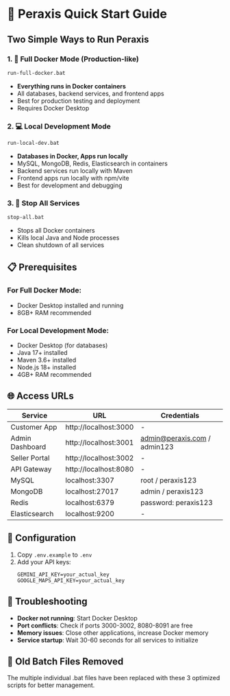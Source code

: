 # 🚀 Peraxis Quick Start Guide

## Two Simple Ways to Run Peraxis

### 1. 🐳 Full Docker Mode (Production-like)
```bash
run-full-docker.bat
```
- **Everything runs in Docker containers**
- All databases, backend services, and frontend apps
- Best for production testing and deployment
- Requires Docker Desktop

### 2. 💻 Local Development Mode  
```bash
run-local-dev.bat
```
- **Databases in Docker, Apps run locally**
- MySQL, MongoDB, Redis, Elasticsearch in containers
- Backend services run locally with Maven
- Frontend apps run locally with npm/vite
- Best for development and debugging

### 3. 🛑 Stop All Services
```bash
stop-all.bat
```
- Stops all Docker containers
- Kills local Java and Node processes
- Clean shutdown of all services

## 📋 Prerequisites

### For Full Docker Mode:
- Docker Desktop installed and running
- 8GB+ RAM recommended

### For Local Development Mode:
- Docker Desktop (for databases)
- Java 17+ installed
- Maven 3.6+ installed  
- Node.js 18+ installed
- 4GB+ RAM recommended

## 🌐 Access URLs

| Service | URL | Credentials |
|---------|-----|-------------|
| Customer App | http://localhost:3000 | - |
| Admin Dashboard | http://localhost:3001 | admin@peraxis.com / admin123 |
| Seller Portal | http://localhost:3002 | - |
| API Gateway | http://localhost:8080 | - |
| MySQL | localhost:3307 | root / peraxis123 |
| MongoDB | localhost:27017 | admin / peraxis123 |
| Redis | localhost:6379 | password: peraxis123 |
| Elasticsearch | localhost:9200 | - |

## 🔧 Configuration

1. Copy `.env.example` to `.env`
2. Add your API keys:
   ```
   GEMINI_API_KEY=your_actual_key
   GOOGLE_MAPS_API_KEY=your_actual_key
   ```

## 🐛 Troubleshooting

- **Docker not running**: Start Docker Desktop
- **Port conflicts**: Check if ports 3000-3002, 8080-8091 are free
- **Memory issues**: Close other applications, increase Docker memory
- **Service startup**: Wait 30-60 seconds for all services to initialize

## 📁 Old Batch Files Removed

The multiple individual .bat files have been replaced with these 3 optimized scripts for better management.